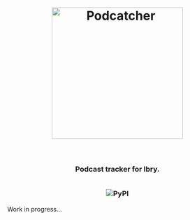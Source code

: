 <h1 align=center>
  <img alt="Podcatcher" src="https://user-images.githubusercontent.com/14793624/126024385-e295ed31-35a7-4fe8-96ed-b46410cfa852.png" height="300px" />
</h1>
<br/>
<h3 align="center">
  <p>Podcast tracker for lbry.</p>
  <br/>
  <img alt="PyPI" src="https://img.shields.io/pypi/v/merge?style=for-the-badge">
</h3>



Work in progress...
